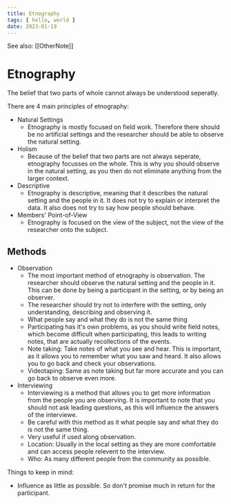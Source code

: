 ```yaml
---
title: Etnography
tags: [ hello, world ]
date: 2023-01-19
---
```


See also: [[OtherNote]]

# Etnography
The belief that two parts of whole cannot always be understood seperatly.

There are 4 main principles of etnography:

- Natural Settings
  - Etnography is mostly focused on field work. Therefore there should be no artificial settings and the researcher should be able to observe the natural setting.
- Holism
  - Because of the belief that two parts are not always seperate, etnography focusses on the whole. This is why you should observe in the natural setting, as you then do not eliminate anything from the larger context.
- Descriptive
  - Etnography is descriptive, meaning that it describes the natural setting and the people in it. It does not try to explain or interpret the data. It also does not try to say how people should behave.
- Members' Point-of-View
  - Etnography is focused on the view of the subject, not the view of the researcher onto the subject.

## Methods
- Observation
  - The most important method of etnography is observation. The researcher should observe the natural setting and the people in it. This can be done by being a participant in the setting, or by being an observer.
  - The researcher should try not to interfere with the setting, only understanding, describing and observing it.
  - What people say and what they do is not the same thing
  - Participating has it's own problems, as you should write field notes, which become difficult when participating, this leads to writing notes, that are actually recollections of the events.
  - Note taking: Take notes of what you see and hear. This is important, as it allows you to remember what you saw and heard. It also allows you to go back and check your observations.
  - Videotaping: Same as note taking but far more accurate and you can go back to observe even more.
- Interviewing
  - Interviewing is a method that allows you to get more information from the people you are observing. It is important to note that you should not ask leading questions, as this will influence the answers of the interviewe.
  - Be careful with this method as it what people say and what they do is not the same thing.
  - Very useful if used along observation.
  - Location: Usually in the local setting as they are more comfortable and can access people relevent to the interview.
  - Who: As many different people from the community as possible.

Things to keep in mind:

- Influence as little as possible. So don't promise much in return for the participant.
